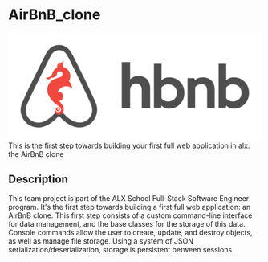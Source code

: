 # AirBnB_clone
![hbnb logo](img/65f4a1dd9c51265f49d0.png)
This is the first step towards building your first full web application in alx: the AirBnB clone

## Description
This team project is part of the ALX School Full-Stack Software Engineer program. It's the first step towards building a first full web application: an AirBnB clone. This first step consists of a custom command-line interface for data management, and the base classes for the storage of this data. Console commands allow the user to create, update, and destroy objects, as well as manage file storage. Using a system of JSON serialization/deserialization, storage is persistent between sessions.
